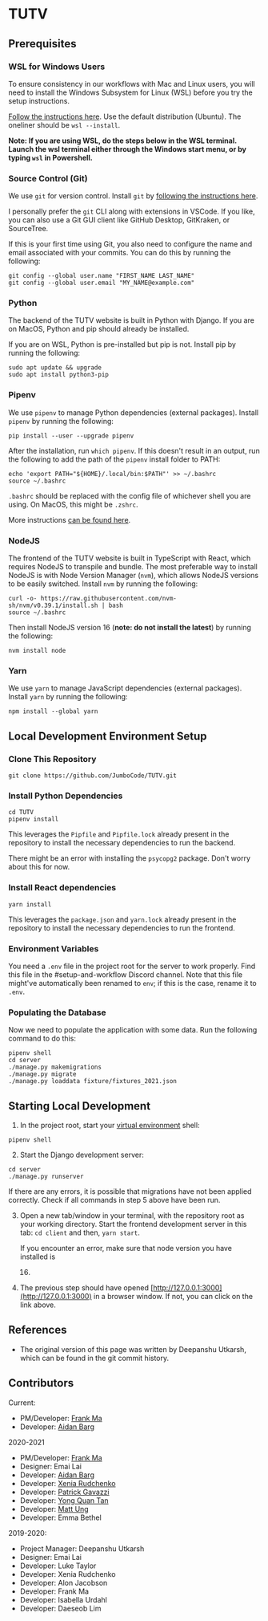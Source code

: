 # TUTV

## Prerequisites

### WSL for Windows Users

To ensure consistency in our workflows with Mac and Linux users, you will need
to install the Windows Subsystem for Linux (WSL) before you try the setup
instructions.

[Follow the instructions
here](https://docs.microsoft.com/en-us/windows/wsl/install). Use the default
distribution (Ubuntu). The oneliner should be `wsl --install`.

**Note: If you are using WSL, do the steps below in the WSL terminal. Launch the
wsl terminal either through the Windows start menu, or by typing `wsl` in
Powershell.**

### Source Control (Git)

We use `git` for version control. Install `git` by [following the instructions
here](https://git-scm.com/book/en/v2/Getting-Started-Installing-Git).

I personally prefer the `git` CLI along with extensions in VSCode. If you like,
you can also use a Git GUI client like GitHub Desktop, GitKraken, or SourceTree.

If this is your first time using Git, you also need to configure the name and
email associated with your commits. You can do this by running the following:

```
git config --global user.name "FIRST_NAME LAST_NAME"
git config --global user.email "MY_NAME@example.com"
```

### Python

The backend of the TUTV website is built in Python with Django. If you are on
MacOS, Python and pip should already be installed.

If you are on WSL, Python is pre-installed but pip is not. Install pip by
running the following:

```
sudo apt update && upgrade
sudo apt install python3-pip
```

### Pipenv

We use `pipenv` to manage Python dependencies (external packages). Install
`pipenv` by running the following:

```
pip install --user --upgrade pipenv
```

After the installation, run `which pipenv`. If this doesn't result in an output,
run the following to add the path of the `pipenv` install folder to PATH:

```
echo 'export PATH="${HOME}/.local/bin:$PATH"' >> ~/.bashrc
source ~/.bashrc
```

`.bashrc` should be replaced with the config file of whichever shell you are
using. On MacOS, this might be `.zshrc`.

More instructions [can be found
here](https://pipenv.pypa.io/en/latest/install/).

### NodeJS

The frontend of the TUTV website is built in TypeScript with React, which
requires NodeJS to transpile and bundle. The most preferable way to install
NodeJS is with Node Version Manager (`nvm`), which allows NodeJS versions to be
easily switched. Install `nvm` by running the following:

```
curl -o- https://raw.githubusercontent.com/nvm-sh/nvm/v0.39.1/install.sh | bash
source ~/.bashrc
```

Then install NodeJS version 16 (**note: do not install the latest**) by running
the following:

```
nvm install node
```

### Yarn

We use `yarn` to manage JavaScript dependencies (external packages). Install
`yarn` by running the following:

```
npm install --global yarn
```

## Local Development Environment Setup

### Clone This Repository

```
git clone https://github.com/JumboCode/TUTV.git
```

### Install Python Dependencies

```
cd TUTV
pipenv install
```

This leverages the `Pipfile` and `Pipfile.lock` already present in the
repository to install the necessary dependencies to run the backend.

There might be an error with installing the `psycopg2` package. Don't worry
about this for now.

### Install React dependencies

```
yarn install
```

This leverages the `package.json` and `yarn.lock` already present in the
repository to install the necessary dependencies to run the frontend.

### Environment Variables

You need a `.env` file in the project root for the server to work properly.
Find this file in the #setup-and-workflow Discord channel. Note that this
file might've automatically been renamed to `env`; if this is the case,
rename it to `.env`.

### Populating the Database

Now we need to populate the application with some data. Run the following
command to do this:

```
pipenv shell
cd server
./manage.py makemigrations
./manage.py migrate
./manage.py loaddata fixture/fixtures_2021.json
```

## Starting Local Development

1.  In the project root, start your [virtual
    environment](https://realpython.com/pipenv-guide/) shell:

```
pipenv shell
```

2.  Start the Django development server:

```
cd server
./manage.py runserver
```

If there are any errors, it is possible that migrations have not been applied
correctly. Check if all commands in step 5 above have been run.

3.  Open a new tab/window in your terminal, with the repository root as your
    working directory. Start the frontend development server in this tab: `cd client` and then, `yarn start`.

    If you encounter an error, make sure that node version you have installed is

    16.

4.  The previous step should have opened
    [http://127.0.0.1:3000](http://127.0.0.1:3000) in a browser window. If not,
    you can click on the link above.

## References

- The original version of this page was written by Deepanshu Utkarsh, which can
  be found in the git commit history.

## Contributors

Current:

- PM/Developer: [Frank Ma](https://github.com/Frama-99)
- Developer: [Aidan Barg](https://github.com/abarg12)

2020-2021

- PM/Developer: [Frank Ma](https://github.com/Frama-99)
- Designer: Emai Lai
- Developer: [Aidan Barg](https://github.com/abarg12)
- Developer: [Xenia Rudchenko](https://github.com/XeniaRud)
- Developer: [Patrick Gavazzi](https://github.com/pgavazzi1)
- Developer: [Yong Quan Tan](https://github.com/hermit46)
- Developer: [Matt Ung](https://github.com/Matt-Ung)
- Developer: Emma Bethel

2019-2020:

- Project Manager: Deepanshu Utkarsh
- Designer: Emai Lai
- Developer: Luke Taylor
- Developer: Xenia Rudchenko
- Developer: Alon Jacobson
- Developer: Frank Ma
- Developer: Isabella Urdahl
- Developer: Daeseob Lim
